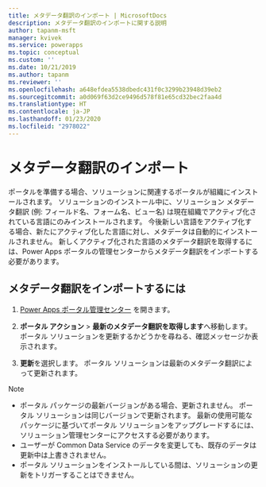 ```yaml
---
title: メタデータ翻訳のインポート | MicrosoftDocs
description: メタデータ翻訳のインポートに関する説明
author: tapanm-msft
manager: kvivek
ms.service: powerapps
ms.topic: conceptual
ms.custom: ''
ms.date: 10/21/2019
ms.author: tapanm
ms.reviewer: ''
ms.openlocfilehash: a648efdea5538dbedc431f0c3299b23948d39eb2
ms.sourcegitcommit: a0d069f63d2ce9496d578f81e65cd32bec2faa4d
ms.translationtype: HT
ms.contentlocale: ja-JP
ms.lasthandoff: 01/23/2020
ms.locfileid: "2978022"
---
```

# <a name="import-metadata-translation"></a>メタデータ翻訳のインポート

ポータルを準備する場合、ソリューションに関連するポータルが組織にインストールされます。 ソリューションのインストール中に、ソリューション メタデータ翻訳 (例: フィールド名、フォーム名、ビュー名) は現在組織でアクティブ化されている言語にのみインストールされます。 今後新しい言語をアクティブ化する場合、新たにアクティブ化した言語に対し、メタデータは自動的にインストールされません。 新しくアクティブ化された言語のメタデータ翻訳を取得するには、Power Apps ポータルの管理センターからメタデータ翻訳をインポートする必要があります。

## <a name="to-import-metadata-translation"></a>メタデータ翻訳をインポートするには

1.  [Power Apps ポータル管理センター](admin-overview.md) を開きます。

2.  **ポータル アクション** > **最新のメタデータ翻訳を取得します**へ移動します。 ポータル ソリューションを更新するかどうかを尋ねる、確認メッセージか表示されます。

3.  **更新**を選択します。 ポータル ソリューションは最新のメタデータ翻訳によって更新されます。

> [!Note]
> - ポータル パッケージの最新バージョンがある場合、更新されません。 ポータル ソリューションは同じバージョンで更新されます。 最新の使用可能なパッケージに基づいてポータル ソリューションをアップグレードするには、ソリューション管理センターにアクセスする必要があります。
> - ユーザーが Common Data Service のデータを変更しても、既存のデータは更新中は上書きされません。
> - ポータル ソリューションをインストールしている間は、ソリューションの更新をトリガーすることはできません。